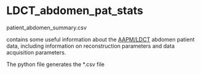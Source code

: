 # LDCT_abdomen_pat_stats

patient_abdomen_summary.csv 

contains some useful information about the [AAPM/LDCT](https://wiki.cancerimagingarchive.net/pages/viewpage.action?pageId=52758026) abdomen patient data, including information on reconstruction parameters and data acquisition parameters. 


The python file generates the *.csv file
